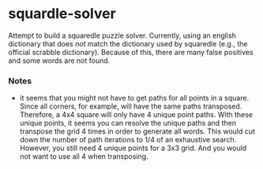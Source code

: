 # squardle-solver

Attempt to build a squaredle puzzle solver. Currently, using an english dictionary that does _not_ match
the dictionary used by squaredle (e.g., the official scrabble dictionary). Because of this, there are many
false positives and some words are not found.

### Notes

- it seems that you might not have to get paths for all points in a square. Since all corners, for example, will have the same paths transposed. Therefore, a 4x4 square will only have 4 unique point paths. With these unique points, it seems you can resolve the unique paths and then transpose the grid 4 times in order to generate all words. This would cut down the number of path iterations to 1/4 of an exhaustive search. However, you still need 4 unique points for a 3x3 grid. And you would not want to use all 4 when transposing.
